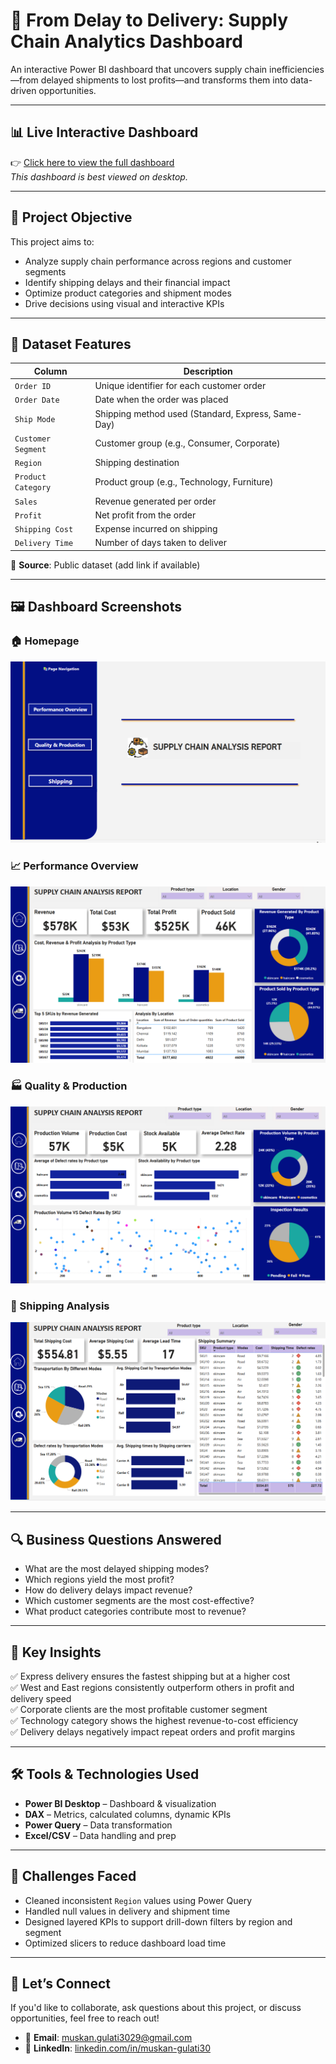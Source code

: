 # 🚚 From Delay to Delivery: Supply Chain Analytics Dashboard

An interactive Power BI dashboard that uncovers supply chain inefficiencies—from delayed shipments to lost profits—and transforms them into data-driven opportunities.

---

## 📊 Live Interactive Dashboard

👉 [Click here to view the full dashboard](https://app.powerbi.com/groups/me/reports/cc762fc0-bbec-4c70-b213-3524121ac1d8/953933c5098e20d60538?experience=power-bi)  
_This dashboard is best viewed on desktop._

---

## 🏁 Project Objective

This project aims to:
- Analyze supply chain performance across regions and customer segments
- Identify shipping delays and their financial impact
- Optimize product categories and shipment modes
- Drive decisions using visual and interactive KPIs

---

## 📂 Dataset Features

| Column               | Description                                             |
|----------------------|---------------------------------------------------------|
| `Order ID`           | Unique identifier for each customer order              |
| `Order Date`         | Date when the order was placed                          |
| `Ship Mode`          | Shipping method used (Standard, Express, Same-Day)     |
| `Customer Segment`   | Customer group (e.g., Consumer, Corporate)              |
| `Region`             | Shipping destination                                    |
| `Product Category`   | Product group (e.g., Technology, Furniture)             |
| `Sales`              | Revenue generated per order                             |
| `Profit`             | Net profit from the order                               |
| `Shipping Cost`      | Expense incurred on shipping                            |
| `Delivery Time`      | Number of days taken to deliver                         |

📌 **Source**: Public dataset (add link if available)

---

## 🖼️ Dashboard Screenshots

### 🏠 Homepage
![Homepage](images/Homepage.png)

### 📈 Performance Overview
![Performance Overview](images/Performance%20Overview.png)

### 🏭 Quality & Production
![Quality & Production](images/Quality%26Production.png)

### 🚛 Shipping Analysis
![Shipping](images/Shipping.png)

---

## 🔍 Business Questions Answered

- What are the most delayed shipping modes?
- Which regions yield the most profit?
- How do delivery delays impact revenue?
- Which customer segments are the most cost-effective?
- What product categories contribute most to revenue?

---

## 🧠 Key Insights

✅ Express delivery ensures the fastest shipping but at a higher cost  
✅ West and East regions consistently outperform others in profit and delivery speed  
✅ Corporate clients are the most profitable customer segment  
✅ Technology category shows the highest revenue-to-cost efficiency  
✅ Delivery delays negatively impact repeat orders and profit margins

---

## 🛠️ Tools & Technologies Used

- **Power BI Desktop** – Dashboard & visualization
- **DAX** – Metrics, calculated columns, dynamic KPIs
- **Power Query** – Data transformation
- **Excel/CSV** – Data handling and prep

---

## 🧪 Challenges Faced

- Cleaned inconsistent `Region` values using Power Query  
- Handled null values in delivery and shipment time  
- Designed layered KPIs to support drill-down filters by region and segment  
- Optimized slicers to reduce dashboard load time

---

## 💬 Let’s Connect

If you'd like to collaborate, ask questions about this project, or discuss opportunities, feel free to reach out!

- 📧 **Email**: [muskan.gulati3029@gmail.com](mailto:muskan.gulati3029@gmail.com)  
- 💼 **LinkedIn**: [linkedin.com/in/muskan-gulati30](https://linkedin.com/in/muskan-gulati30)
